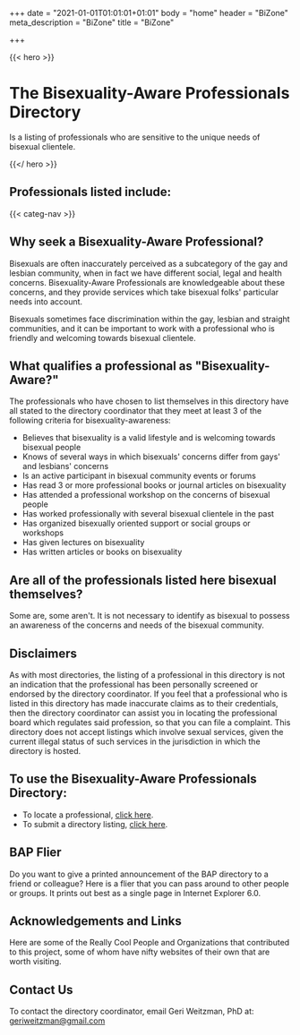 +++
date = "2021-01-01T01:01:01+01:01"
body = "home"
header = "BiZone"
meta_description = "BiZone"
title = "BiZone"

+++

{{< hero >}}

# The Bisexuality-Aware Professionals Directory
Is a listing of professionals who are sensitive to the unique needs of bisexual clientele.

{{</ hero >}}


## Professionals listed include: 

{{< categ-nav >}}

## Why seek a Bisexuality-Aware Professional?

Bisexuals are often inaccurately perceived as a subcategory of the gay and lesbian community, when in fact we have different social, legal and health concerns. Bisexuality-Aware Professionals are knowledgeable about these concerns, and they provide services which take bisexual folks' particular needs into account.

Bisexuals sometimes face discrimination within the gay, lesbian and straight communities, and it can be important to work with a professional who is friendly and welcoming towards bisexual clientele.

## What qualifies a professional as "Bisexuality-Aware?"

The professionals who have chosen to list themselves in this directory have all stated to the directory coordinator that they meet at least 3 of the following criteria for bisexuality-awareness:

- Believes that bisexuality is a valid lifestyle and is welcoming towards bisexual people
- Knows of several ways in which bisexuals' concerns differ from gays' and lesbians' concerns
- Is an active participant in bisexual community events or forums
- Has read 3 or more professional books or journal articles on bisexuality
- Has attended a professional workshop on the concerns of bisexual people
- Has worked professionally with several bisexual clientele in the past
- Has organized bisexually oriented support or social groups or workshops
- Has given lectures on bisexuality
- Has written articles or books on bisexuality

## Are all of the professionals listed here bisexual themselves?

Some are, some aren't. It is not necessary to identify as bisexual to possess an awareness of the concerns and needs of the bisexual community.

## Disclaimers

As with most directories, the listing of a professional in this directory is not an indication that the professional has been personally screened or endorsed by the directory coordinator. If you feel that a professional who is listed in this directory has made inaccurate claims as to their credentials, then the directory coordinator can assist you in locating the professional board which regulates said profession, so that you can file a complaint.
This directory does not accept listings which involve sexual services, given the current illegal status of such services in the jurisdiction in which the directory is hosted.

## To use the Bisexuality-Aware Professionals Directory:

- To locate a professional, [click here](/categories/).
- To submit a directory listing, [click here](/contact/).


## BAP Flier

Do you want to give a printed announcement of the BAP directory to a friend or colleague? Here is a flier that you can pass around to other people or groups. It prints out best as a single page in Internet Explorer 6.0.

## Acknowledgements and Links

Here are some of the Really Cool People and Organizations that contributed to this project,
some of whom have nifty websites of their own that are worth visiting.

## Contact Us

To contact the directory coordinator, email Geri Weitzman, PhD at: geriweitzman@gmail.com
